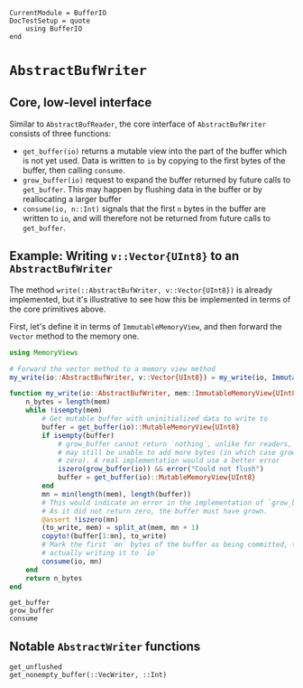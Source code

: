 ```@meta
CurrentModule = BufferIO
DocTestSetup = quote
    using BufferIO
end
```

# `AbstractBufWriter`
## Core, low-level interface
Similar to `AbstractBufReader`, the core interface of `AbstractBufWriter` consists of three functions:

* `get_buffer(io)` returns a mutable view into the part of the buffer which is not yet used. Data is written to `io` by copying to the first bytes of the buffer, then calling `consume`.
* `grow_buffer(io)` request to expand the buffer returned by future calls to `get_buffer`. This may happen by flushing data in the buffer or by reallocating a larger buffer
* `consume(io, n::Int)` signals that the first `n` bytes in the buffer are written to `io`, and will therefore not be returned from future calls to `get_buffer`.

## Example: Writing `v::Vector{UInt8}` to an `AbstractBufWriter`
The method `write(::AbstractBufWriter, v::Vector{UInt8})` is already implemented, but it's illustrative to see how this be implemented in terms of the core primitives above.

First, let's define it in terms of `ImmutableMemoryView`, and then forward the `Vector` method to the memory one.

```julia
using MemoryViews

# Forward the vector method to a memory view method
my_write(io::AbstractBufWriter, v::Vector{UInt8}) = my_write(io, ImmutableMemoryView(v))

function my_write(io::AbstractBufWriter, mem::ImmutableMemoryView{UInt8})::Int
    n_bytes = length(mem)
    while !isempty(mem)
        # Get mutable buffer with uninitialized data to write to
        buffer = get_buffer(io)::MutableMemoryView{UInt8}
        if isempty(buffer)
            # grow_buffer cannot return `nothing`, unlike for readers, but the writer
            # may still be unable to add more bytes (in which case grow_buffer returns
            # zero). A real implementation would use a better error
            iszero(grow_buffer(io)) && error("Could not flush")
            buffer = get_buffer(io)::MutableMemoryView{UInt8}
        end
        mn = min(length(mem), length(buffer))
        # This would indicate an error in the implementation of `grow_buffer`.
        # As it did not return zero, the buffer must have grown.
        @assert !iszero(mn)
        (to_write, mem) = split_at(mem, mn + 1)
        copyto!(buffer[1:mn], to_write)
        # Mark the first `mn` bytes of the buffer as being committed, thereby
        # actually writing it to `io`
        consume(io, mn)
    end
    return n_bytes
end
```

```@docs; canonical=false
get_buffer
grow_buffer
consume
```

## Notable `AbstractWriter` functions
```@docs; canonical=false
get_unflushed
get_nonempty_buffer(::VecWriter, ::Int)
```